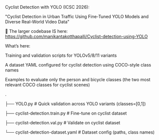 Cyclist Detection with YOLO (ICSC 2026):

"Cyclist Detection in Urban Traffic Using Fine-Tuned YOLO Models and Diverse Real-World Video Data"

🔗 The larger codebase IS here:
https://github.com/manikantakotthapalli/Cyclist-detection-using-YOLO

What’s here:

Training and validation scripts for YOLOv5/8/11 variants

A dataset YAML configured for cyclist detection using COCO-style class names

Examples to evaluate only the person and bicycle classes (the two most relevant COCO classes for cyclist scenes)

.

├── YOLO.py                         # Quick validation across YOLO variants (classes=[0,1])

├── cyclist-detection.train.py      # Fine-tune on cyclist dataset

├── cyclist-detection.val.py        # Validate on cyclist dataset

└── cyclist-detection-dataset.yaml  # Dataset config (paths, class names)
